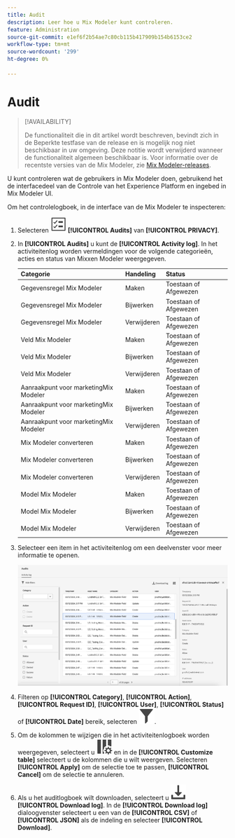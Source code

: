```yaml
---
title: Audit
description: Leer hoe u Mix Modeler kunt controleren.
feature: Administration
source-git-commit: e1ef6f2b54ae7c80cb115b417909b154b6153ce2
workflow-type: tm+mt
source-wordcount: '299'
ht-degree: 0%

---
```


# Audit

>[!AVAILABILITY]
>
>De functionaliteit die in dit artikel wordt beschreven, bevindt zich in de Beperkte testfase van de release en is mogelijk nog niet beschikbaar in uw omgeving. Deze notitie wordt verwijderd wanneer de functionaliteit algemeen beschikbaar is. Voor informatie over de recentste versies van de Mix Modeler, zie [Mix Modeler-releases](/help/releases/latest.md).

U kunt controleren wat de gebruikers in Mix Modeler doen, gebruikend het de interfacedeel van de Controle van het Experience Platform en ingebed in Mix Modeler UI.

Om het controlelogboek, in de interface van de Mix Modeler te inspecteren:

1. Selecteren ![Taaklijst](../assets/icons/TaskList.svg) **[!UICONTROL Audits]** van **[!UICONTROL PRIVACY]**.

1. In **[!UICONTROL Audits]** u kunt de **[!UICONTROL Activity log]**. In het activiteitenlog worden vermeldingen voor de volgende categorieën, acties en status van Mixxen Modeler weergegeven.

   | Categorie | Handeling | Status |
   |---|---|---|
   | Gegevensregel Mix Modeler | Maken | Toestaan of Afgewezen |
   | Gegevensregel Mix Modeler | Bijwerken | Toestaan of Afgewezen |
   | Gegevensregel Mix Modeler | Verwijderen | Toestaan of Afgewezen |
   | Veld Mix Modeler | Maken | Toestaan of Afgewezen |
   | Veld Mix Modeler | Bijwerken | Toestaan of Afgewezen |
   | Veld Mix Modeler | Verwijderen | Toestaan of Afgewezen |
   | Aanraakpunt voor marketingMix Modeler | Maken | Toestaan of Afgewezen |
   | Aanraakpunt voor marketingMix Modeler | Bijwerken | Toestaan of Afgewezen |
   | Aanraakpunt voor marketingMix Modeler | Verwijderen | Toestaan of Afgewezen |
   | Mix Modeler converteren | Maken | Toestaan of Afgewezen |
   | Mix Modeler converteren | Bijwerken | Toestaan of Afgewezen |
   | Mix Modeler converteren | Verwijderen | Toestaan of Afgewezen |
   | Model Mix Modeler | Maken | Toestaan of Afgewezen |
   | Model Mix Modeler | Bijwerken | Toestaan of Afgewezen |
   | Model Mix Modeler | Verwijderen | Toestaan of Afgewezen |

1. Selecteer een item in het activiteitenlog om een deelvenster voor meer informatie te openen.

   ![Mix Modeler Audit](../assets/mix-modeler-audit.png)

1. Filteren op **[!UICONTROL Category]**, **[!UICONTROL Action]**, **[!UICONTROL Request ID]**, **[!UICONTROL User]**, **[!UICONTROL Status]** of **[!UICONTROL Date]** bereik, selecteren ![Filter](../assets/icons/Filter.svg).

1. Om de kolommen te wijzigen die in het activiteitenlogboek worden weergegeven, selecteert u ![Kolommen](../assets/icons/ColumnSetting.svg) en in de **[!UICONTROL Customize table]** selecteert u de kolommen die u wilt weergeven. Selecteren **[!UICONTROL Apply]** om de selectie toe te passen, **[!UICONTROL Cancel]** om de selectie te annuleren.

1. Als u het auditlogboek wilt downloaden, selecteert u ![Downloaden](../assets/icons/Download.svg) **[!UICONTROL Download log]**. In de **[!UICONTROL Download log]** dialoogvenster selecteert u een van de **[!UICONTROL CSV]** of **[!UICONTROL JSON]** als de indeling en selecteer **[!UICONTROL Download]**.

